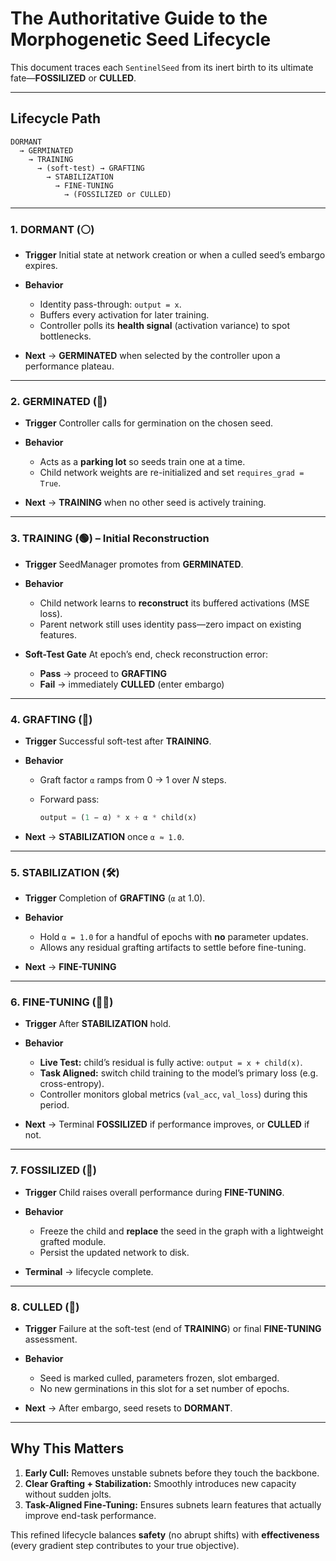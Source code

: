 # The Authoritative Guide to the Morphogenetic Seed Lifecycle

This document traces each `SentinelSeed` from its inert birth to its ultimate fate—**FOSSILIZED** or **CULLED**.

---

## Lifecycle Path

```text
DORMANT 
  → GERMINATED 
    → TRAINING 
      → (soft-test) → GRAFTING 
        → STABILIZATION 
          → FINE-TUNING 
            → (FOSSILIZED or CULLED)
```

---

### 1. DORMANT (⚪)

* **Trigger**
  Initial state at network creation or when a culled seed’s embargo expires.

* **Behavior**

  * Identity pass-through: `output = x`.
  * Buffers every activation for later training.
  * Controller polls its **health signal** (activation variance) to spot bottlenecks.

* **Next** → **GERMINATED** when selected by the controller upon a performance plateau.

---

### 2. GERMINATED (🌱)

* **Trigger**
  Controller calls for germination on the chosen seed.

* **Behavior**

  * Acts as a **parking lot** so seeds train one at a time.
  * Child network weights are re-initialized and set `requires_grad = True`.

* **Next** → **TRAINING** when no other seed is actively training.

---

### 3. TRAINING (🟢) – Initial Reconstruction

* **Trigger**
  SeedManager promotes from **GERMINATED**.

* **Behavior**

  * Child network learns to **reconstruct** its buffered activations (MSE loss).
  * Parent network still uses identity pass—zero impact on existing features.

* **Soft-Test Gate**
  At epoch’s end, check reconstruction error:

  * **Pass** → proceed to **GRAFTING**
  * **Fail** → immediately **CULLED** (enter embargo)

---

### 4. GRAFTING (🔗)

* **Trigger**
  Successful soft-test after **TRAINING**.

* **Behavior**

  * Graft factor `α` ramps from 0 → 1 over *N* steps.
  * Forward pass:

    ```python
    output = (1 − α) * x + α * child(x)
    ```

* **Next** → **STABILIZATION** once `α ≈ 1.0`.

---

### 5. STABILIZATION (🛠)

* **Trigger**
  Completion of **GRAFTING** (`α` at 1.0).

* **Behavior**

  * Hold `α = 1.0` for a handful of epochs with **no** parameter updates.
  * Allows any residual grafting artifacts to settle before fine-tuning.

* **Next** → **FINE-TUNING**

---

### 6. FINE-TUNING (🧑‍⚖️)

* **Trigger**
  After **STABILIZATION** hold.

* **Behavior**

  * **Live Test:** child’s residual is fully active: `output = x + child(x)`.
  * **Task Aligned:** switch child training to the model’s primary loss (e.g. cross-entropy).
  * Controller monitors global metrics (`val_acc`, `val_loss`) during this period.

* **Next** → Terminal **FOSSILIZED** if performance improves, or **CULLED** if not.

---

### 7. FOSSILIZED (🦴)

* **Trigger**
  Child raises overall performance during **FINE-TUNING**.

* **Behavior**

  * Freeze the child and **replace** the seed in the graph with a lightweight grafted module.
  * Persist the updated network to disk.

* **Terminal** → lifecycle complete.

---

### 8. CULLED (🥀)

* **Trigger**
  Failure at the soft-test (end of **TRAINING**) or final **FINE-TUNING** assessment.

* **Behavior**

  * Seed is marked culled, parameters frozen, slot embarged.
  * No new germinations in this slot for a set number of epochs.

* **Next** → After embargo, seed resets to **DORMANT**.

---

## Why This Matters

1. **Early Cull:** Removes unstable subnets before they touch the backbone.
2. **Clear Grafting + Stabilization:** Smoothly introduces new capacity without sudden jolts.
3. **Task-Aligned Fine-Tuning:** Ensures subnets learn features that actually improve end-task performance.

This refined lifecycle balances **safety** (no abrupt shifts) with **effectiveness** (every gradient step contributes to your true objective).
